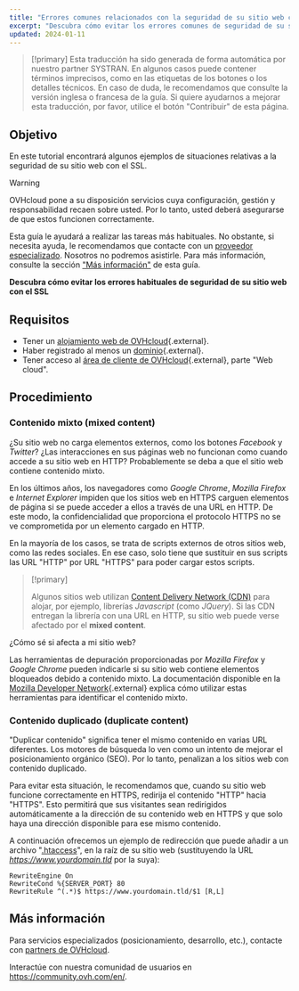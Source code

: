 ```yaml
---
title: "Errores comunes relacionados con la seguridad de su sitio web con el SSL"
excerpt: "Descubra cómo evitar los errores comunes de seguridad de su sitio web con el SSL"
updated: 2024-01-11
---
```


> [!primary]
> Esta traducción ha sido generada de forma automática por nuestro partner SYSTRAN. En algunos casos puede contener términos imprecisos, como en las etiquetas de los botones o los detalles técnicos. En caso de duda, le recomendamos que consulte la versión inglesa o francesa de la guía. Si quiere ayudarnos a mejorar esta traducción, por favor, utilice el botón "Contribuir" de esta página.
>

## Objetivo

En este tutorial encontrará algunos ejemplos de situaciones relativas a la seguridad de su sitio web con el SSL.

> [!warning]
>
> OVHcloud pone a su disposición servicios cuya configuración, gestión y responsabilidad recaen sobre usted. Por lo tanto, usted deberá asegurarse de que estos funcionen correctamente.
> 
> Esta guía le ayudará a realizar las tareas más habituales. No obstante, si necesita ayuda, le recomendamos que contacte con un [proveedor especializado](https://partner.ovhcloud.com/es/directory/). Nosotros no podremos asistirle. Para más información, consulte la sección ["Más información"](#go-further) de esta guía.
>

**Descubra cómo evitar los errores habituales de seguridad de su sitio web con el SSL**

## Requisitos

- Tener un [alojamiento web de OVHcloud](https://www.ovhcloud.com/es/web-hosting/){.external}.
- Haber registrado al menos un [dominio](https://www.ovhcloud.com/es/domains/){.external}.
- Tener acceso al [área de cliente de OVHcloud](https://ca.ovh.com/auth/?action=gotomanager&from=https://www.ovh.com/world/&ovhSubsidiary=ws){.external}, parte "Web cloud".

## Procedimiento

### Contenido mixto (mixed content)

¿Su sitio web no carga elementos externos, como los botones *Facebook* y *Twitter*? ¿Las interacciones en sus páginas web no funcionan como cuando accede a su sitio web en HTTP? Probablemente se deba a que el sitio web contiene contenido mixto. 

En los últimos años, los navegadores como *Google Chrome*, *Mozilla Firefox* e *Internet Explorer* impiden que los sitios web en HTTPS carguen elementos de página si se puede acceder a ellos a través de una URL en HTTP. De este modo, la confidencialidad que proporciona el protocolo HTTPS no se ve comprometida por un elemento cargado en HTTP. 

En la mayoría de los casos, se trata de scripts externos de otros sitios web, como las redes sociales. En ese caso, solo tiene que sustituir en sus scripts las URL "HTTP" por URL "HTTPS" para poder cargar estos scripts.

> [!primary]
>
> Algunos sitios web utilizan [Content Delivery Network (CDN)](/pages/web_cloud/web_hosting/cdn_how_to_use_cdn) para alojar, por ejemplo, librerías *Javascript* (como *JQuery*). 
> Si las CDN entregan la librería con una URL en HTTP, su sitio web puede verse afectado por el **mixed content**. 
>

¿Cómo sé si afecta a mi sitio web?

Las herramientas de depuración proporcionadas por *Mozilla Firefox* y *Google Chrome* pueden indicarle si su sitio web contiene elementos bloqueados debido a contenido mixto. La documentación disponible en la [Mozilla Developer Network](https://developer.mozilla.org/en-us/docs/Web/Security/Mixed_content){.external} explica cómo utilizar estas herramientas para identificar el contenido mixto.

### Contenido duplicado (duplicate content)

"Duplicar contenido" significa tener el mismo contenido en varias URL diferentes. Los motores de búsqueda lo ven como un intento de mejorar el posicionamiento orgánico (SEO). Por lo tanto, penalizan a los sitios web con contenido duplicado.

Para evitar esta situación, le recomendamos que, cuando su sitio web funcione correctamente en HTTPS, redirija el contenido "HTTP" hacia "HTTPS". Esto permitirá que sus visitantes sean redirigidos automáticamente a la dirección de su contenido web en HTTPS y que solo haya una dirección disponible para ese mismo contenido. 

A continuación ofrecemos un ejemplo de redirección que puede añadir a un archivo "[.htaccess](/pages/web_cloud/web_hosting/htaccess_url_rewriting_using_mod_rewrite)", en la raíz de su sitio web (sustituyendo la URL *https://www.yourdomain.tld* por la suya):

```
RewriteEngine On
RewriteCond %{SERVER_PORT} 80
RewriteRule ^(.*)$ https://www.yourdomain.tld/$1 [R,L]
```

## Más información <a name="go-further"></a>
 
Para servicios especializados (posicionamiento, desarrollo, etc.), contacte con [partners de OVHcloud](https://partner.ovhcloud.com/es/directory/).
 
Interactúe con nuestra comunidad de usuarios en <https://community.ovh.com/en/>.